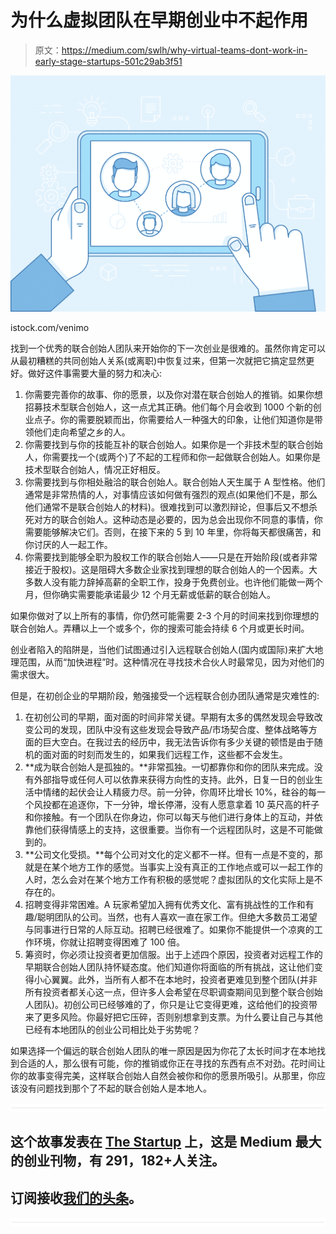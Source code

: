# 为什么虚拟团队在早期创业中不起作用

> 原文：<https://medium.com/swlh/why-virtual-teams-dont-work-in-early-stage-startups-501c29ab3f51>

![](img/8946d2894276101a02842c4c3ab5bf50.png)

istock.com/venimo

找到一个优秀的联合创始人团队来开始你的下一次创业是很难的。虽然你肯定可以从最初糟糕的共同创始人关系(或离职)中恢复过来，但第一次就把它搞定显然更好。做好这件事需要大量的努力和决心:

1.  你需要完善你的故事、你的愿景，以及你对潜在联合创始人的推销。如果你想招募技术型联合创始人，这一点尤其正确。他们每个月会收到 1000 个新的创业点子。你的需要脱颖而出，你需要给人一种强大的印象，让他们知道你是带领他们走向希望之乡的人。
2.  你需要找到与你的技能互补的联合创始人。如果你是一个非技术型的联合创始人，你需要找一个(或两个)了不起的工程师和你一起做联合创始人。如果你是技术型联合创始人，情况正好相反。
3.  你需要找到与你相处融洽的联合创始人。联合创始人天生属于 A 型性格。他们通常是非常热情的人，对事情应该如何做有强烈的观点(如果他们不是，那么他们通常不是联合创始人的材料)。很难找到可以激烈辩论，但事后又不想杀死对方的联合创始人。这种动态是必要的，因为总会出现你不同意的事情，你需要能够解决它们。否则，在接下来的 5 到 10 年里，你将每天都很痛苦，和你讨厌的人一起工作。
4.  你需要找到能够全职为股权工作的联合创始人——只是在开始阶段(或者非常接近于股权)。这是阻碍大多数企业家找到理想的联合创始人的一个因素。大多数人没有能力辞掉高薪的全职工作，投身于免费创业。也许他们能做一两个月，但你确实需要能承诺最少 12 个月无薪或低薪的联合创始人。

如果你做对了以上所有的事情，你仍然可能需要 2-3 个月的时间来找到你理想的联合创始人。弄糟以上一个或多个，你的搜索可能会持续 6 个月或更长时间。

创业者陷入的陷阱是，当他们试图通过引入远程联合创始人(国内或国际)来扩大地理范围，从而“加快进程”时。这种情况在寻找技术合伙人时最常见，因为对他们的需求很大。

但是，在初创企业的早期阶段，勉强接受一个远程联合创办团队通常是灾难性的:

1.  在初创公司的早期，面对面的时间非常关键。早期有太多的偶然发现会导致改变公司的发现，团队中没有这些发现会导致产品/市场契合度、整体战略等方面的巨大空白。在我过去的经历中，我无法告诉你有多少关键的顿悟是由于随机的面对面的时刻而发生的，如果我们远程工作，这些都不会发生。
2.  **成为联合创始人是孤独的。**非常孤独。一切都靠你和你的团队来完成。没有外部指导或任何人可以依靠来获得方向性的支持。此外，日复一日的创业生活中情绪的起伏会让人精疲力尽。前一分钟，你周环比增长 10%，硅谷的每一个风投都在追逐你，下一分钟，增长停滞，没有人愿意拿着 10 英尺高的杆子和你接触。有一个团队在你身边，你可以每天与他们进行身体上的互动，并依靠他们获得情感上的支持，这很重要。当你有一个远程团队时，这是不可能做到的。
3.  **公司文化受损。**每个公司对文化的定义都不一样。但有一点是不变的，那就是在某个地方工作的感觉。当事实上没有真正的工作地点或可以一起工作的人时，怎么会对在某个地方工作有积极的感觉呢？虚拟团队的文化实际上是不存在的。
4.  招聘变得非常困难。A 玩家希望加入拥有优秀文化、富有挑战性的工作和有趣/聪明团队的公司。当然，也有人喜欢一直在家工作。但绝大多数员工渴望与同事进行日常的人际互动。招聘已经很难了。如果你不能提供一个凉爽的工作环境，你就让招聘变得困难了 100 倍。
5.  筹资时，你必须让投资者更加信服。出于上述四个原因，投资者对远程工作的早期联合创始人团队持怀疑态度。他们知道你将面临的所有挑战，这让他们变得小心翼翼。此外，当所有人都不在本地时，投资者更难见到整个团队(并非所有投资者都关心这一点，但许多人会希望在尽职调查期间见到整个联合创始人团队)。初创公司已经够难的了，你只是让它变得更难，这给他们的投资带来了更多风险。你最好把它压碎，否则别想拿到支票。为什么要让自己与其他已经有本地团队的创业公司相比处于劣势呢？

如果选择一个偏远的联合创始人团队的唯一原因是因为你花了太长时间才在本地找到合适的人，那么很有可能，你的推销或你正在寻找的东西有点不对劲。花时间让你的故事变得完美，这样联合创始人自然会被你和你的愿景所吸引。从那里，你应该没有问题找到那个了不起的联合创始人是本地人。

![](img/731acf26f5d44fdc58d99a6388fe935d.png)

## 这个故事发表在 [The Startup](https://medium.com/swlh) 上，这是 Medium 最大的创业刊物，有 291，182+人关注。

## 订阅接收[我们的头条](http://growthsupply.com/the-startup-newsletter/)。

![](img/731acf26f5d44fdc58d99a6388fe935d.png)